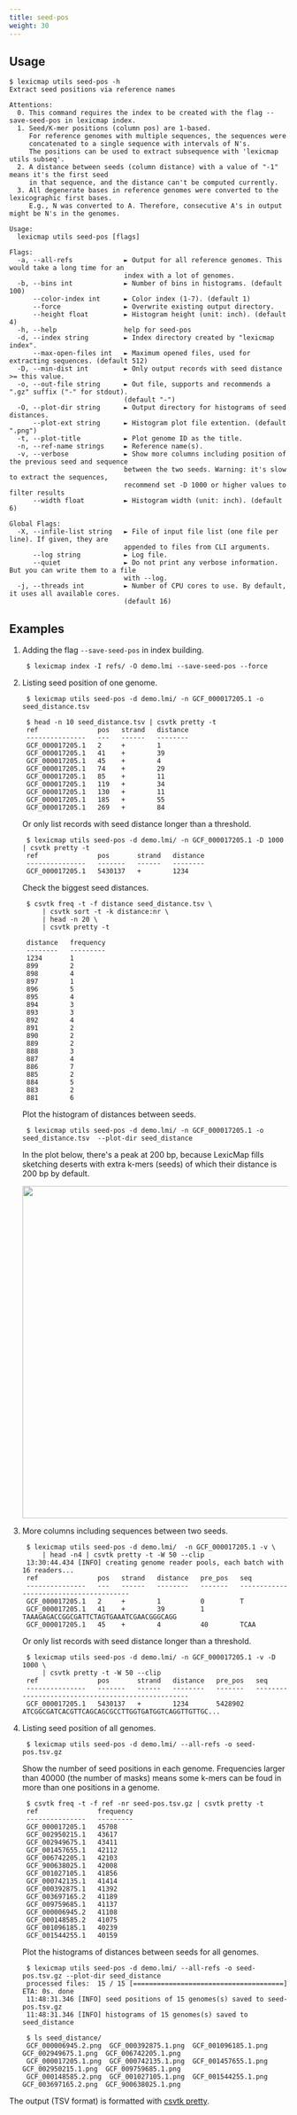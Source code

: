 ```yaml
---
title: seed-pos
weight: 30
---
```


## Usage

```plain
$ lexicmap utils seed-pos -h
Extract seed positions via reference names

Attentions:
  0. This command requires the index to be created with the flag --save-seed-pos in lexicmap index.
  1. Seed/K-mer positions (column pos) are 1-based.
     For reference genomes with multiple sequences, the sequences were
     concatenated to a single sequence with intervals of N's.
     The positions can be used to extract subsequence with 'lexicmap utils subseq'.
  2. A distance between seeds (column distance) with a value of "-1" means it's the first seed
     in that sequence, and the distance can't be computed currently.
  3. All degenerate bases in reference genomes were converted to the lexicographic first bases.
     E.g., N was converted to A. Therefore, consecutive A's in output might be N's in the genomes.

Usage:
  lexicmap utils seed-pos [flags]

Flags:
  -a, --all-refs             ► Output for all reference genomes. This would take a long time for an
                             index with a lot of genomes.
  -b, --bins int             ► Number of bins in histograms. (default 100)
      --color-index int      ► Color index (1-7). (default 1)
      --force                ► Overwrite existing output directory.
      --height float         ► Histogram height (unit: inch). (default 4)
  -h, --help                 help for seed-pos
  -d, --index string         ► Index directory created by "lexicmap index".
      --max-open-files int   ► Maximum opened files, used for extracting sequences. (default 512)
  -D, --min-dist int         ► Only output records with seed distance >= this value.
  -o, --out-file string      ► Out file, supports and recommends a ".gz" suffix ("-" for stdout).
                             (default "-")
  -O, --plot-dir string      ► Output directory for histograms of seed distances.
      --plot-ext string      ► Histogram plot file extention. (default ".png")
  -t, --plot-title           ► Plot genome ID as the title.
  -n, --ref-name strings     ► Reference name(s).
  -v, --verbose              ► Show more columns including position of the previous seed and sequence
                             between the two seeds. Warning: it's slow to extract the sequences,
                             recommend set -D 1000 or higher values to filter results
      --width float          ► Histogram width (unit: inch). (default 6)

Global Flags:
  -X, --infile-list string   ► File of input file list (one file per line). If given, they are
                             appended to files from CLI arguments.
      --log string           ► Log file.
      --quiet                ► Do not print any verbose information. But you can write them to a file
                             with --log.
  -j, --threads int          ► Number of CPU cores to use. By default, it uses all available cores.
                             (default 16)
```

## Examples

1. Adding the flag `--save-seed-pos` in index building.

        $ lexicmap index -I refs/ -O demo.lmi --save-seed-pos --force

2. Listing seed position of one genome.

        $ lexicmap utils seed-pos -d demo.lmi/ -n GCF_000017205.1 -o seed_distance.tsv

        $ head -n 10 seed_distance.tsv | csvtk pretty -t
        ref               pos   strand   distance
        ---------------   ---   ------   --------
        GCF_000017205.1   2     +        1
        GCF_000017205.1   41    +        39
        GCF_000017205.1   45    +        4
        GCF_000017205.1   74    +        29
        GCF_000017205.1   85    +        11
        GCF_000017205.1   119   +        34
        GCF_000017205.1   130   +        11
        GCF_000017205.1   185   +        55
        GCF_000017205.1   269   +        84

    Or only list records with seed distance longer than a threshold.

        $ lexicmap utils seed-pos -d demo.lmi/ -n GCF_000017205.1 -D 1000 | csvtk pretty -t
        ref               pos       strand   distance
        ---------------   -------   ------   --------
        GCF_000017205.1   5430137   +        1234

    Check the biggest seed distances.

        $ csvtk freq -t -f distance seed_distance.tsv \
            | csvtk sort -t -k distance:nr \
            | head -n 20 \
            | csvtk pretty -t

        distance   frequency
        --------   ---------
        1234       1
        899        2
        898        4
        897        1
        896        5
        895        4
        894        3
        893        3
        892        4
        891        2
        890        2
        889        2
        888        3
        887        4
        886        7
        885        2
        884        5
        883        2
        881        6


    Plot the histogram of distances between seeds.

        $ lexicmap utils seed-pos -d demo.lmi/ -n GCF_000017205.1 -o seed_distance.tsv  --plot-dir seed_distance

    In the plot below, there's a peak at 200 bp, because LexicMap fills sketching deserts with extra k-mers (seeds) of which their distance is 200 bp by default.

    <img src="/LexicMap/GCF_000017205.1.png" alt="" width="600"/>

2. More columns including sequences between two seeds.

        $ lexicmap utils seed-pos -d demo.lmi/  -n GCF_000017205.1 -v \
            | head -n4 | csvtk pretty -t -W 50 --clip
        13:30:44.434 [INFO] creating genome reader pools, each batch with 16 readers...
        ref               pos   strand   distance   pre_pos   seq
        ---------------   ---   ------   --------   -------   ---------------------------------------
        GCF_000017205.1   2     +        1          0         T
        GCF_000017205.1   41    +        39         1         TAAAGAGACCGGCGATTCTAGTGAAATCGAACGGGCAGG
        GCF_000017205.1   45    +        4          40        TCAA

    Or only list records with seed distance longer than a threshold.

        $ lexicmap utils seed-pos -d demo.lmi/ -n GCF_000017205.1 -v -D 1000 \
            | csvtk pretty -t -W 50 --clip
        ref               pos       strand   distance   pre_pos   seq
        ---------------   -------   ------   --------   -------   --------------------------------------------------
        GCF_000017205.1   5430137   +        1234       5428902   ATCGGCGATCACGTTCAGCAGCGCCTTGGTGATGGTCAGGTTGTTGC...


3. Listing seed position of all genomes.

        $ lexicmap utils seed-pos -d demo.lmi/ --all-refs -o seed-pos.tsv.gz

    Show the number of seed positions in each genome.
    Frequencies larger than 40000 (the number of masks) means some k-mers can be foud in more than one positions in a genome.

        $ csvtk freq -t -f ref -nr seed-pos.tsv.gz | csvtk pretty -t
        ref               frequency
        ---------------   ---------
        GCF_000017205.1   45708
        GCF_002950215.1   43617
        GCF_002949675.1   43411
        GCF_001457655.1   42112
        GCF_006742205.1   42103
        GCF_900638025.1   42008
        GCF_001027105.1   41856
        GCF_000742135.1   41414
        GCF_000392875.1   41392
        GCF_003697165.2   41189
        GCF_009759685.1   41137
        GCF_000006945.2   41108
        GCF_000148585.2   41075
        GCF_001096185.1   40239
        GCF_001544255.1   40159

    Plot the histograms of distances between seeds for all genomes.

        $ lexicmap utils seed-pos -d demo.lmi/ --all-refs -o seed-pos.tsv.gz --plot-dir seed_distance
        processed files:  15 / 15 [======================================] ETA: 0s. done
        11:48:31.346 [INFO] seed positions of 15 genomes(s) saved to seed-pos.tsv.gz
        11:48:31.346 [INFO] histograms of 15 genomes(s) saved to seed_distance

        $ ls seed_distance/
        GCF_000006945.2.png  GCF_000392875.1.png  GCF_001096185.1.png  GCF_002949675.1.png  GCF_006742205.1.png
        GCF_000017205.1.png  GCF_000742135.1.png  GCF_001457655.1.png  GCF_002950215.1.png  GCF_009759685.1.png
        GCF_000148585.2.png  GCF_001027105.1.png  GCF_001544255.1.png  GCF_003697165.2.png  GCF_900638025.1.png


The output (TSV format) is formatted with [csvtk pretty](https://github.com/shenwei356/csvtk).
